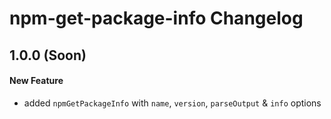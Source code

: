 # npm-get-package-info Changelog

## 1.0.0 (Soon)
#### New Feature
- added `npmGetPackageInfo` with `name`, `version`, `parseOutput` & `info` options

